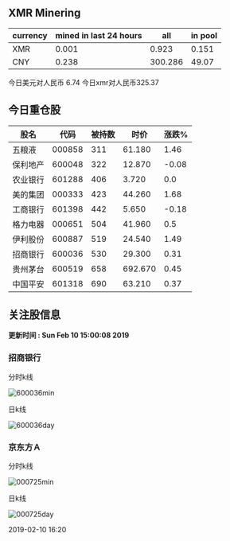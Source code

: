## XMR Minering

|currency|mined in last 24 hours|all|in pool|
|---|---|---|---|
|XMR|0.001|0.923|0.151|
|CNY|0.238|300.286|49.07|

今日美元对人民币 6.74	今日xmr对人民币325.37


## 今日重仓股 

|股名|代码|被持数|时价|涨跌%|
|---|---|---|---|---|
|五粮液|000858|311|61.180|1.46|
|保利地产|600048|322|12.870|-0.08|
|农业银行|601288|406|3.720|0.0|
|美的集团|000333|423|44.260|1.68|
|工商银行|601398|442|5.650|-0.18|
|格力电器|000651|504|41.960|0.5|
|伊利股份|600887|519|24.540|1.49|
|招商银行|600036|530|29.300|0.31|
|贵州茅台|600519|658|692.670|0.45|
|中国平安|601318|690|63.210|0.37|

## 关注股信息
**更新时间 : Sun Feb 10 15:00:08 2019**
### 招商银行 
分时k线

![600036min](http://image.sinajs.cn/newchart/min/n/sh600036.gif)

日k线

![600036day](http://image.sinajs.cn/newchart/daily/n/sh600036.gif)

### 京东方Ａ 
分时k线

![000725min](http://image.sinajs.cn/newchart/min/n/sz000725.gif)

日k线

![000725day](http://image.sinajs.cn/newchart/daily/n/sz000725.gif)

2019-02-10 16:20